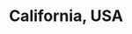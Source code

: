 ---
layout: su-watercolor
title: ["California, USA"]
categories: ['watercolors', 'su']
image: ["california-usa.jpg"]
---